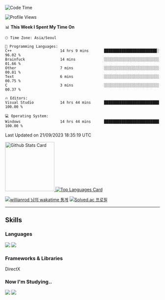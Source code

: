 <!--START_SECTION:waka-->
![Code Time](http://img.shields.io/badge/Code%20Time-606%20hrs%2019%20mins-blue)

![Profile Views](http://img.shields.io/badge/Profile%20Views-4-blue)

📊 **This Week I Spent My Time On** 

```text
🕑︎ Time Zone: Asia/Seoul

💬 Programming Languages: 
C++                      14 hrs 9 mins       ████████████████████████░   96.02 % 
Brainfuck                14 mins             ░░░░░░░░░░░░░░░░░░░░░░░░░   01.66 % 
Other                    7 mins              ░░░░░░░░░░░░░░░░░░░░░░░░░   00.81 % 
Text                     6 mins              ░░░░░░░░░░░░░░░░░░░░░░░░░   00.75 % 
C                        3 mins              ░░░░░░░░░░░░░░░░░░░░░░░░░   00.37 % 

🔥 Editors: 
Visual Studio            14 hrs 44 mins      █████████████████████████   100.00 % 

💻 Operating System: 
Windows                  14 hrs 44 mins      █████████████████████████   100.00 % 
```


 Last Updated on 21/09/2023 18:35:19 UTC
<!--END_SECTION:waka-->


<!-- [![Anurag's github stats](https://github-readme-stats.vercel.app/api?username=heosumin518)](https://github.com/anuraghazra/github-readme-stats) -->

<!-- markdownlint-disable MD033 -->
<a href="https://github.com/anuraghazra/github-readme-stats#github-stats-card">
  <img
    src="https://github-readme-stats.vercel.app/api?username=heosumin518&hide_title=true&show_icons=true&include_all_commits=true&count_private=true&hide_border=true&theme=onedark&title_color=5f4b8b&text_color=f0eee9&icon_color=00abc0"
    alt="Github Stats Card"
    height="160"
  />
</a>
<a href="https://github.com/anuraghazra/github-readme-stats#top-languages-card">
  <img
    src="https://github-readme-stats.vercel.app/api/top-langs?username=heosumin518&hide=css,tex&hide_title=true&layout=compact&langs_count=8&hide_border=true&theme=onedark&title_color=5f4b8b&text_color=f0eee9&icon_color=00abc0"
    alt="Top Languages Card"
  />
</a>

[![willianrod 님의 wakatime 통계](https://github-readme-stats.vercel.app/api/wakatime?username=heosumin518&layout=compact&count_private=true)](https://wakatime.com/@heosumin518) [![Solved.ac
프로필](http://mazassumnida.wtf/api/v2/generate_badge?boj=heosumin)](https://solved.ac/heosumin)


---

## Skills

### Languages

<img src="https://img.shields.io/badge/C-A8B9CC?style=flat-square&logo=C&logoColor=white"/> <img src="https://img.shields.io/badge/C++-00599C?style=flat-square&logo=C%2B%2B&logoColor=white"/>

### Frameworks & Libraries

DirectX

### Now I'm Studying..

<img src="https://img.shields.io/badge/CSharp-239120?style=flat-square&logo=CSharp&logoColor=white"/> <img src="https://img.shields.io/badge/OpenGL-5586A4?style=flat-square&logo=OpenGL&logoColor=white"/>


